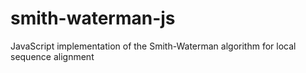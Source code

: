 # smith-waterman-js
JavaScript implementation of the Smith-Waterman algorithm for local sequence alignment

